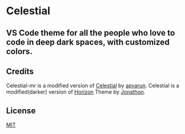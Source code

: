 # Celestial
## VS Code theme for all the people who love to code in deep dark spaces, with customized colors.

## Credits

Celestial-mr is a modified version of [Celestial](https://github.com/apvarun/celestial-theme) by [apvarun](https://github.com/apvarun).
Celestial is a modified(darker) version of [Horizon](https://marketplace.visualstudio.com/items?itemName=jolaleye.horizon-theme-vscode) Theme by [Jonathon](https://marketplace.visualstudio.com/publishers/jolaleye).

## License

[MIT](LICENSE)
